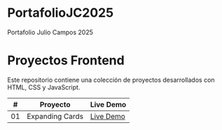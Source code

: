 # PortafolioJC2025
Portafolio Julio Campos 2025 
# Proyectos Frontend

Este repositorio contiene una colección de proyectos desarrollados con HTML, CSS y JavaScript.

| #   | Proyecto                          | Live Demo                                |
| --- | --------------------------------- | --------------------------------------- |
| 01  | Expanding Cards                  | [Live Demo](https://itsjulius29.github.io/PortafolioJC2025/ExpandingCards) |
